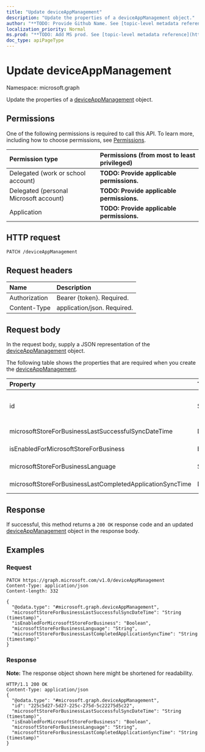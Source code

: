 ```yaml
---
title: "Update deviceAppManagement"
description: "Update the properties of a deviceAppManagement object."
author: "**TODO: Provide Github Name. See [topic-level metadata reference](https://msgo.azurewebsites.net/add/document/guidelines/metadata.html#topic-level-metadata)**"
localization_priority: Normal
ms.prod: "**TODO: Add MS prod. See [topic-level metadata reference](https://msgo.azurewebsites.net/add/document/guidelines/metadata.html#topic-level-metadata)**"
doc_type: apiPageType
---
```


# Update deviceAppManagement

Namespace: microsoft.graph

Update the properties of a [deviceAppManagement](../resources/intune-deviceappmanagement.md) object.

## Permissions
One of the following permissions is required to call this API. To learn more, including how to choose permissions, see [Permissions](/concepts/permissions-reference.md).

|Permission type|Permissions (from most to least privileged)|
|:---|:---|
|Delegated (work or school account)|**TODO: Provide applicable permissions.**|
|Delegated (personal Microsoft account)|**TODO: Provide applicable permissions.**|
|Application|**TODO: Provide applicable permissions.**|

## HTTP request

<!-- {
  "blockType": "ignored"
}
-->
``` http
PATCH /deviceAppManagement
```

## Request headers
|Name|Description|
|:---|:---|
|Authorization|Bearer {token}. Required.|
|Content-Type|application/json. Required.|

## Request body
In the request body, supply a JSON representation of the [deviceAppManagement](../resources/intune-deviceappmanagement.md) object.

The following table shows the properties that are required when you create the [deviceAppManagement](../resources/intune-deviceappmanagement.md).

|Property|Type|Description|
|:---|:---|:---|
|id|String|**TODO: Add Description** Inherited from [entity](../resources/entity.md)|
|microsoftStoreForBusinessLastSuccessfulSyncDateTime|DateTimeOffset|**TODO: Add Description**|
|isEnabledForMicrosoftStoreForBusiness|Boolean|**TODO: Add Description**|
|microsoftStoreForBusinessLanguage|String|**TODO: Add Description**|
|microsoftStoreForBusinessLastCompletedApplicationSyncTime|DateTimeOffset|**TODO: Add Description**|



## Response

If successful, this method returns a `200 OK` response code and an updated [deviceAppManagement](../resources/intune-deviceappmanagement.md) object in the response body.

## Examples

### Request
<!-- {
  "blockType": "request",
  "name": "update_deviceappmanagement"
}
-->
``` http
PATCH https://graph.microsoft.com/v1.0/deviceAppManagement
Content-Type: application/json
Content-length: 332

{
  "@odata.type": "#microsoft.graph.deviceAppManagement",
  "microsoftStoreForBusinessLastSuccessfulSyncDateTime": "String (timestamp)",
  "isEnabledForMicrosoftStoreForBusiness": "Boolean",
  "microsoftStoreForBusinessLanguage": "String",
  "microsoftStoreForBusinessLastCompletedApplicationSyncTime": "String (timestamp)"
}
```


### Response
**Note:** The response object shown here might be shortened for readability.
<!-- {
  "blockType": "response",
  "truncated": true
}
-->
``` http
HTTP/1.1 200 OK
Content-Type: application/json
{
  "@odata.type": "#microsoft.graph.deviceAppManagement",
  "id": "225c5d27-5d27-225c-275d-5c22275d5c22",
  "microsoftStoreForBusinessLastSuccessfulSyncDateTime": "String (timestamp)",
  "isEnabledForMicrosoftStoreForBusiness": "Boolean",
  "microsoftStoreForBusinessLanguage": "String",
  "microsoftStoreForBusinessLastCompletedApplicationSyncTime": "String (timestamp)"
}
```

